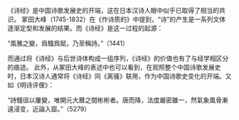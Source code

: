 《诗经》是中国诗歌发展史的开端，这在日本汉诗人眼中似乎已取得了相当的共识。
冢田大峰（1745-1832）在《作诗质的》中提到，“诗”的产生是一系列文体逐渐定型和发展的结果。而《诗经》是这一过程的起源：

“風雅之變，爲騷爲賦，乃至稱詩。”（1441）

而通过将《诗经》与后世诗体构成一组序列，《诗经》的价值也有了与经学相区分的痕迹。
此外，从冢田大峰的表述中也可以看到，在观照整个中国诗歌发展史时，日本汉诗人通常将《诗经》同《离骚》联用，作为中国诗歌史变化的开端。又如《明诗评俚》：

“詩騷徂以屢變，唯開元大曆之間彬彬者。唐而降，法度嚴密雖一，然氣象風骨漸遠浸变，近論入窟。”（5279）


